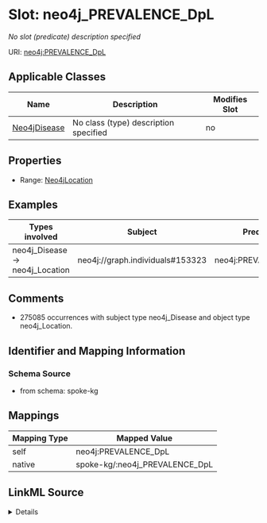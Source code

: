 

# Slot: neo4j_PREVALENCE_DpL


_No slot (predicate) description specified_





URI: [neo4j:PREVALENCE_DpL](neo4j://graph.schema#PREVALENCE_DpL)



<!-- no inheritance hierarchy -->





## Applicable Classes

| Name | Description | Modifies Slot |
| --- | --- | --- |
| [Neo4jDisease](../classes/Neo4jDisease.md) | No class (type) description specified |  no  |







## Properties

* Range: [Neo4jLocation](../classes/Neo4jLocation.md)






## Examples

| Types involved | Subject | Predicate | Object |
| --- | --- | --- | --- |
| neo4j_Disease → neo4j_Location | neo4j://graph.individuals#153323 | neo4j:PREVALENCE_DpL | neo4j://graph.individuals#80756 |


## Comments

* 275085 occurrences with subject type neo4j_Disease and object type neo4j_Location.

## Identifier and Mapping Information







### Schema Source


* from schema: spoke-kg




## Mappings

| Mapping Type | Mapped Value |
| ---  | ---  |
| self | neo4j:PREVALENCE_DpL |
| native | spoke-kg/:neo4j_PREVALENCE_DpL |




## LinkML Source

<details>
```yaml
name: neo4j_PREVALENCE_DpL
description: No slot (predicate) description specified
comments:
- 275085 occurrences with subject type neo4j_Disease and object type neo4j_Location.
examples:
- description: neo4j_Disease → neo4j_Location
  object:
    example_object: neo4j://graph.individuals#80756
    example_predicate: neo4j:PREVALENCE_DpL
    example_subject: neo4j://graph.individuals#153323
from_schema: spoke-kg
rank: 1000
slot_uri: neo4j:PREVALENCE_DpL
alias: neo4j_PREVALENCE_DpL
domain_of:
- neo4j_Disease
range: neo4j_Location

```
</details>